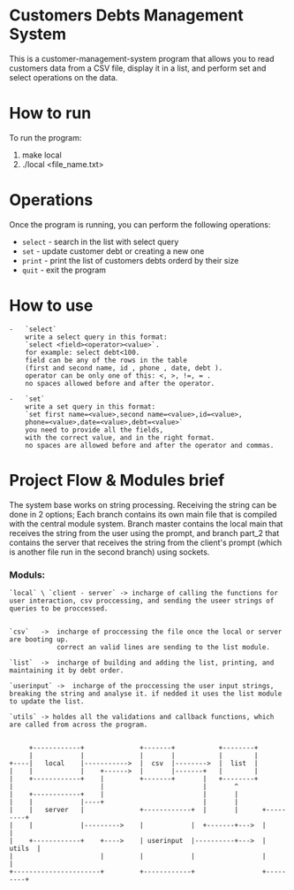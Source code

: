 # Customers Debts Management System

This is a customer-management-system program that allows you to read customers data from a CSV file, display it in a list, and perform set and select operations on the data.

# How to run

To run the program:

1. make local
2. ./local <file_name.txt>


# Operations

Once the program is running, you can perform the following operations:

- `select` - search in the list with select query
- `set`    - update customer debt or creating a new one
- `print`  - print the list of customers debts orderd by their size
- `quit`   - exit the program


# How to use

    -   `select`
        write a select query in this format:
        `select <field><operator><value>`.
        for example: select debt<100.
        field can be any of the rows in the table 
        (first and second name, id , phone , date, debt ).
        operator can be only one of this: <, >, !=, = .
        no spaces allowed before and after the operator.

    -   `set`
        write a set query in this format:
        `set first name=<value>,second name=<value>,id=<value>,
        phone=<value>,date=<value>,debt=<value>`
        you need to provide all the fields,
        with the correct value, and in the right format.
        no spaces are allowed before and after the operator and commas.

# Project Flow & Modules brief

The system base works on string processing. Receiving the string can be done in 2 options; Each branch contains its own main file that is compiled with the central module system. Branch master contains the local main that receives the string from the user using the prompt, and branch part_2 that contains the server that receives the string from the client's prompt (which is another file run in the second branch) using sockets.

### Moduls:

    `local` \ `client - server` -> incharge of calling the functions for user interaction, csv proccessing, and sending the useer strings of queries to be proccessed.

    
    `csv`   ->  incharge of proccessing the file once the local or server are booting up.
                correct an valid lines are sending to the list module.

    `list`  ->  incharge of building and adding the list, printing, and maintaining it by debt order.

    `userinput` ->  incharge of the proccessing the user input strings, breaking the string and analyse it. if nedded it uses the list module to update the list.

    `utils` -> holdes all the validations and callback functions, which are called from across the program.


         +------------+              +-------+           +--------+           
         |            |              |       |           |        |
    +----|   local    |----------->  |  csv  |-------->  |  list  |  
    |    |            |    +------>  |       |-------+   |        |
    |    +------------+    |         +-------+       |   +--------+
    |                      |                         |       ^
    |    +------------+    |                         |       |
    |    |            |----+                         |       |
    |    |   server   |              +------------+  |       |      +---------+ 
    |    |            |--------->    |            |  +-------+--->  |         |
    |    +------------+    +---->    | userinput  |----------+--->  |  utils  |  
    |                      |         |            |                 |         |
    +----------------------+         +------------+                 +---------+